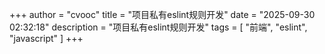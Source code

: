 +++
author = "cvooc"
title = "项目私有eslint规则开发"
date = "2025-09-30 02:32:18"
description = "项目私有eslint规则开发"
tags = [
    "前端",
    "eslint",
    "javascript"
]
+++
